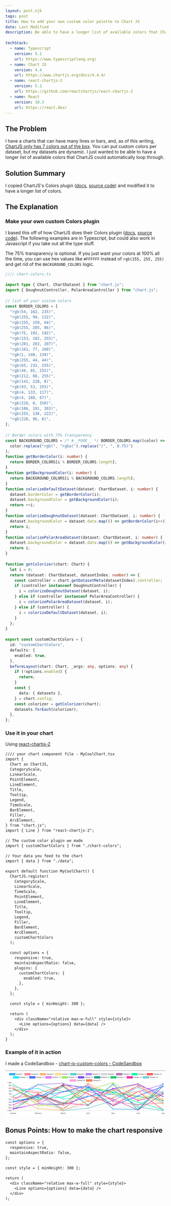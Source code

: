 ```yaml
---
layout: post.njk
tags: post
title: How to add your own custom color palette to Chart JS
date: Last Modified
description: Be able to have a longer list of available colors that ChartJS can automatically loop through.

techStack:
  - name: Typescript
    version: 5.1
    url: https://www.typescriptlang.org/
  - name: Chart JS
    version: 4.4
    url: https://www.chartjs.org/docs/4.4.4/
  - name: react-chartjs-2
    version: 5.2
    url: https://github.com/reactchartjs/react-chartjs-2
  - name: React
    version: 18.3
    url: https://react.dev/
---
```


## The Problem

I have a charts that can have many lines or bars, and, as of this writing, [ChartJS only has 7 colors out of the box](https://www.chartjs.org/docs/4.4.4/general/colors.html). You can put custom colors per dataset, but my datasets are dynamic. I just wanted to be able to have a longer list of available colors that ChartJS could automatically loop through.

## Solution Summary

I copied ChartJS's Colors plugin ([docs](https://www.chartjs.org/docs/latest/general/colors.html), [source code](https://github.com/chartjs/Chart.js/blob/master/src/plugins/plugin.colors.ts)) and modified it to have a longer list of colors.

## The Explanation

### Make your own custom Colors plugin

I based this off of how ChartJS does their Colors plugin ([docs](https://www.chartjs.org/docs/latest/general/colors.html), [source code](https://github.com/chartjs/Chart.js/blob/master/src/plugins/plugin.colors.ts)). The following examples are in Typescript, but could also work in Javascript if you take out all the type stuff.

The 75% transparency is optional. If you just want your colors at 100% all the time, you can use hex values like `#FFFFFF` instead of `rgb(255, 255, 255)` and get rid of the `BACKGROUND_COLORS` logic.

```ts
//// chart-colors.ts

import type { Chart, ChartDataset } from "chart.js";
import { DoughnutController, PolarAreaController } from "chart.js";

// list of your custom colors
const BORDER_COLORS = [
  "rgb(54, 162, 235)",
  "rgb(255, 99, 132)",
  "rgb(255, 159, 64)",
  "rgb(255, 205, 86)",
  "rgb(75, 192, 192)",
  "rgb(153, 102, 255)",
  "rgb(201, 203, 207)",
  "rgb(161, 77, 160)",
  "rgb(1, 240, 139)",
  "rgb(255, 44, 44)",
  "rgb(65, 232, 255)",
  "rgb(49, 85, 255)",
  "rgb(212, 88, 255)",
  "rgb(141, 228, 0)",
  "rgb(93, 53, 255)",
  "rgb(4, 133, 117)",
  "rgb(4, 188, 67)",
  "rgb(228, 0, 150)",
  "rgb(106, 191, 203)",
  "rgb(255, 136, 222)",
  "rgb(228, 96, 0)",
];

// Border colors with 75% transparency
const BACKGROUND_COLORS = /* #__PURE__ */ BORDER_COLORS.map((color) =>
  color.replace("rgb(", "rgba(").replace(")", ", 0.75)")
);
function getBorderColor(i: number) {
  return BORDER_COLORS[i % BORDER_COLORS.length];
}
function getBackgroundColor(i: number) {
  return BACKGROUND_COLORS[i % BACKGROUND_COLORS.length];
}
function colorizeDefaultDataset(dataset: ChartDataset, i: number) {
  dataset.borderColor = getBorderColor(i);
  dataset.backgroundColor = getBackgroundColor(i);
  return ++i;
}
function colorizeDoughnutDataset(dataset: ChartDataset, i: number) {
  dataset.backgroundColor = dataset.data.map(() => getBorderColor(i++));
  return i;
}
function colorizePolarAreaDataset(dataset: ChartDataset, i: number) {
  dataset.backgroundColor = dataset.data.map(() => getBackgroundColor(i++));
  return i;
}

function getColorizer(chart: Chart) {
  let i = 0;
  return (dataset: ChartDataset, datasetIndex: number) => {
    const controller = chart.getDatasetMeta(datasetIndex).controller;
    if (controller instanceof DoughnutController) {
      i = colorizeDoughnutDataset(dataset, i);
    } else if (controller instanceof PolarAreaController) {
      i = colorizePolarAreaDataset(dataset, i);
    } else if (controller) {
      i = colorizeDefaultDataset(dataset, i);
    }
  };
}

export const customChartColors = {
  id: "customChartColors",
  defaults: {
    enabled: true,
  },
  beforeLayout(chart: Chart, _args: any, options: any) {
    if (!options.enabled) {
      return;
    }
    const {
      data: { datasets },
    } = chart.config;
    const colorizer = getColorizer(chart);
    datasets.forEach(colorizer);
  },
};
```

### Use it in your chart

Using [react-chartjs-2](https://react-chartjs-2.js.org/)

```tsx
//// your chart component file - MyCoolChart.tsx
import {
  Chart as ChartJS,
  CategoryScale,
  LinearScale,
  PointElement,
  LineElement,
  Title,
  Tooltip,
  Legend,
  TimeScale,
  BarElement,
  Filler,
  ArcElement,
} from "chart.js";
import { Line } from "react-chartjs-2";

// The custom color plugin we made
import { customChartColors } from "./chart-colors";

// Your data you feed to the chart
import { data } from "./data";

export default function MyCoolChart() {
  ChartJS.register(
    CategoryScale,
    LinearScale,
    TimeScale,
    PointElement,
    LineElement,
    Title,
    Tooltip,
    Legend,
    Filler,
    BarElement,
    ArcElement,
    customChartColors
  );

  const options = {
    responsive: true,
    maintainAspectRatio: false,
    plugins: {
      customChartColors: {
        enabled: true,
      },
    },
  };

  const style = { minHeight: 300 };

  return (
    <div className="relative max-w-full" style={style}>
      <Line options={options} data={data} />
    </div>
  );
}
```

### Example of it in action

I made a CodeSandbox - [chart-js-custom-colors - CodeSandbox](https://codesandbox.io/s/chart-js-custom-colors-zyn2p6)

![ChartJS Custom Colors Example](/images/chartjs-custom-color-palette-responsive/chartjs-multi-line.png)

## Bonus Points: How to make the chart responsive

```tsx
const options = {
  responsive: true,
  maintainAspectRatio: false,
};

const style = { minHeight: 300 };

return (
  <div className="relative max-w-full" style={style}>
    <Line options={options} data={data} />
  </div>
);
```

